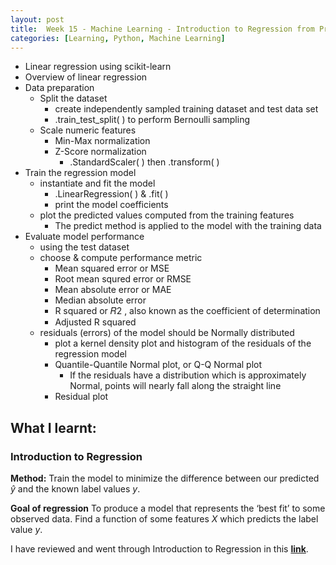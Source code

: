 ```yaml
---
layout: post
title:  Week 15 - Machine Learning - Introduction to Regression from Principles of M.L. Python by Microsoft Learning
categories: [Learning, Python, Machine Learning]
---
```


- Linear regression using scikit-learn
- Overview of linear regression
- Data preparation
    - Split the dataset
        - create independently sampled training dataset and test data set
        - .train_test_split( ) to perform Bernoulli sampling
    - Scale numeric features
        - Min-Max normalization
        - Z-Score normalization
            - .StandardScaler( ) then .transform( )
- Train the regression model
    - instantiate and fit the model
        - .LinearRegression( ) & .fit( )
        - print the model coefficients
    - plot the predicted values computed from the training features
        - The predict method is applied to the model with the training data
- Evaluate model performance
    - using the test dataset
    - choose & compute performance metric
        - Mean squared error or MSE
        - Root mean squred error or RMSE
        - Mean absolute error or MAE
        - Median absolute error
        - R squared or  𝑅2 , also known as the coefficient of determination
        - Adjusted R squared
    - residuals (errors) of the model should be Normally distributed
        - plot a kernel density plot and histogram of the residuals of the regression model
        - Quantile-Quantile Normal plot, or Q-Q Normal plot 
            - If the residuals have a distribution which is approximately Normal, points will nearly fall along the straight line
        - Residual plot

## What I learnt:  

### Introduction to Regression

**Method:** Train the model to minimize the difference between our predicted $\hat{y}$ and the known label values $y$.

**Goal of regression** To produce a model that represents the ‘best fit’ to some observed data. Find a function of some features $X$ which predicts the label value $y$. 

I have reviewed and went through  Introduction to Regression in this [**link**](https://github.com/liawbeile/liawbeile.github.io/blob/master/documents/intro_to_regression.ipynb).